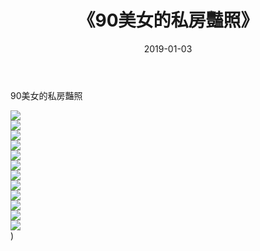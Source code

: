 ﻿---
layout: post
title:  《90美女的私房豔照》
date:   2019-01-03
img: http://img.660000.xyz/Sharelink/唯美/2019/90美女的私房豔照/000.jpg
categories: [美女, 清纯, 唯美]
---

90美女的私房豔照

  ![](http://img.660000.xyz/Sharelink/唯美/2019/90美女的私房豔照/001.jpg) <br> ![](http://img.660000.xyz/Sharelink/唯美/2019/90美女的私房豔照/002.jpg) <br> ![](http://img.660000.xyz/Sharelink/唯美/2019/90美女的私房豔照/003.jpg) <br> ![](http://img.660000.xyz/Sharelink/唯美/2019/90美女的私房豔照/004.jpg) <br> ![](http://img.660000.xyz/Sharelink/唯美/2019/90美女的私房豔照/005.jpg) <br> ![](http://img.660000.xyz/Sharelink/唯美/2019/90美女的私房豔照/006.jpg) <br> ![](http://img.660000.xyz/Sharelink/唯美/2019/90美女的私房豔照/007.jpg) <br> ![](http://img.660000.xyz/Sharelink/唯美/2019/90美女的私房豔照/008.jpg) <br> ![](http://img.660000.xyz/Sharelink/唯美/2019/90美女的私房豔照/009.jpg) <br> ![](http://img.660000.xyz/Sharelink/唯美/2019/90美女的私房豔照/010.jpg) <br> ![](http://img.660000.xyz/Sharelink/唯美/2019/90美女的私房豔照/011.jpg) <br> ![](http://img.660000.xyz/Sharelink/唯美/2019/90美女的私房豔照/012.jpg) <br>) <br>